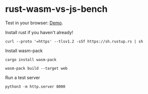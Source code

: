 # rust-wasm-vs-js-bench

Test in your browser: [Demo](https://hemanth7787.github.io/rust-wasm-vs-js-bench/).


Install rust if you haven't already!

`curl --proto '=https' --tlsv1.2 -sSf https://sh.rustup.rs | sh`

Install wasm-pack

`cargo install wasm-pack`

`wasm-pack build --target web`

Run a test server

`python3 -m http.server 8000`
